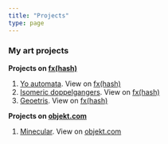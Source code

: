 ```yaml
---
title: "Projects"
type: page
---
```



### My art projects

**Projects on [fx(hash)](https://www.fxhash.xyz/)**

1. [Yo automata](/projects/yo_automata/). View on [fx(hash)](https://www.fxhash.xyz/generative/14427)
2. [Isomeric doppelgangers](/projects/isomericdoppelgangers/). View on [fx(hash)](https://www.fxhash.xyz/generative/13745)
3. [Geoetris](/projects/geoetris/). View on [fx(hash)](https://www.fxhash.xyz/generative/13194)

**Projects on [objekt.com](https://objkt.com/)**

1. [Minecular](/projects/minecular/). View on [objekt.com](https://objkt.com/collection/KT1TZzMc7b3xWVbuzs7GMmJXQWrJ1TR7Dz5o)
